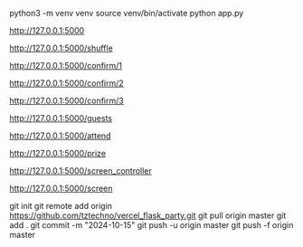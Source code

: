 python3 -m venv venv
source venv/bin/activate
python app.py

http://127.0.0.1:5000

http://127.0.0.1:5000/shuffle

http://127.0.0.1:5000/confirm/1

http://127.0.0.1:5000/confirm/2

http://127.0.0.1:5000/confirm/3

http://127.0.0.1:5000/guests

http://127.0.0.1:5000/attend

http://127.0.0.1:5000/prize

http://127.0.0.1:5000/screen_controller

http://127.0.0.1:5000/screen


git init
git remote add origin https://github.com/tztechno/vercel_flask_party.git
git pull origin master 
git add .
git commit -m "2024-10-15"
git push -u origin master
git push -f origin master